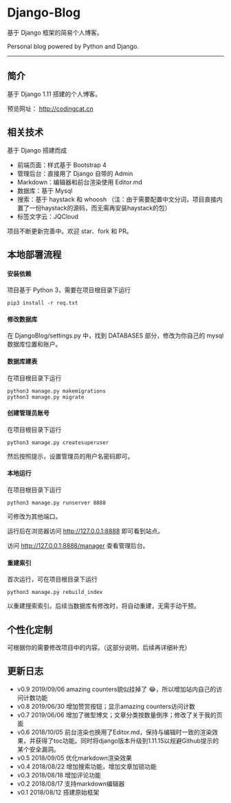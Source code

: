 # Django-Blog

基于 Django 框架的简易个人博客。

Personal blog powered by Python and Django.

---

## 简介

基于 Django 1.11 搭建的个人博客。

预览网址： http://codingcat.cn

## 相关技术

基于 Django 搭建而成
- 前端页面：样式基于 Bootstrap 4
- 管理后台：直接用了 Django 自带的 Admin
- Markdown：编辑器和前台渲染使用 Editor.md
- 数据库：基于 Mysql
- 搜索：基于 haystack 和 whoosh （注：由于需要配置中文分词，项目直接内置了一份haystack的源码，而无需再安装haystack的包）
- 标签文字云：JQCloud

项目不断更新完善中。欢迎 star、fork 和 PR。

## 本地部署流程

#### 安装依赖
项目基于 Python 3，需要在项目根目录下运行
```commandline
pip3 install -r req.txt
```

#### 修改数据库
在 DjangoBlog/settings.py 中，找到 DATABASES 部分，修改为你自己的 mysql 数据库位置和账户。


#### 数据库建表
在项目根目录下运行
```commandline
python3 manage.py makemigrations
python3 manage.py migrate
```

#### 创建管理员账号
在项目根目录下运行
```commandline
python3 manage.py createsuperuser
```
然后按照提示，设置管理员的用户名密码即可。

#### 本地运行
在项目根目录下运行
```commandline
python3 manage.py runserver 8888
```
可修改为其他端口。

运行后在浏览器访问 http://127.0.0.1:8888 即可看到站点。

访问 http://127.0.0.1:8888/manager 查看管理后台。

#### 重建索引
首次运行，可在项目根目录下运行
```commandline
python3 manage.py rebuild_index
```
以重建搜索索引。后续当数据库有修改时，将自动重建，无需手动干预。

## 个性化定制
可根据你的需要修改项目中的内容。（这部分说明，后续再详细补充）

## 更新日志 
- v0.9 2019/09/06 amazing counters貌似挂掉了 😂，所以增加站内自己的访问计数功能
- v0.8 2019/06/30 增加赞赏按钮；显示amazing counters访问计数
- v0.7 2019/06/06 增加了微型博文；文章分类按数量倒序；修改了关于我的页面
- v0.6 2018/10/05 前台渲染也换用了Editor.md，保持与编辑时一致的渲染效果，并获得了toc功能。同时将django版本升级到1.11.15以规避Github提示的某个安全漏洞。
- v0.5 2018/09/05 优化markdown渲染效果
- v0.4 2018/08/22 增加搜索功能，增加文章加锁功能
- v0.3 2018/08/18 增加评论功能
- v0.2 2018/08/17 支持markdown编辑器
- v0.1 2018/08/12 搭建原始框架